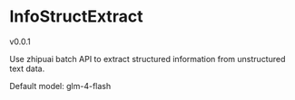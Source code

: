 # InfoStructExtract
v0.0.1

Use zhipuai batch API to extract structured information from unstructured text data.

Default model: glm-4-flash
